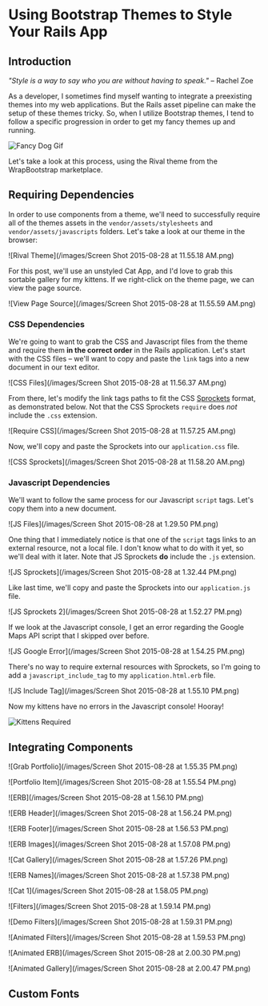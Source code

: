 # Using Bootstrap Themes to Style Your Rails App

## Introduction

_"Style is a way to say who you are without having to speak."_
– Rachel Zoe

As a developer, I sometimes find myself wanting to integrate a preexisting themes into my web applications. But the Rails asset pipeline can make the setup of these themes tricky. So, when I utilize Bootstrap themes, I tend to follow a specific progression in order to get my fancy themes up and running.

![Fancy Dog Gif](https://media.giphy.com/media/3bKZlDZjU0hR6/giphy.gif)

Let's take a look at this process, using the Rival theme from the WrapBootstrap marketplace.

## Requiring Dependencies

In order to use components from a theme, we'll need to successfully require all of the themes assets in the `vendor/assets/stylesheets` and `vendor/assets/javascripts` folders. Let's take a look at our theme in the browser:

![Rival Theme](/images/Screen Shot 2015-08-28 at 11.55.18 AM.png)

For this post, we'll use an unstyled Cat App, and I'd love to grab this sortable gallery for my kittens. If we right-click on the theme page, we can view the page source.

![View Page Source](/images/Screen Shot 2015-08-28 at 11.55.59 AM.png)

### CSS Dependencies

We're going to want to grab the CSS and Javascript files from the theme and require them __in the correct order__ in the Rails application. Let's start with the CSS files – we'll want to copy and paste the `link` tags into a new document in our text editor.

![CSS Files](/images/Screen Shot 2015-08-28 at 11.56.37 AM.png)

From there, let's modify the link tags paths to fit the CSS [Sprockets](https://github.com/sstephenson/sprockets) format, as demonstrated below. Not that the CSS Sprockets `require` does _not_ include the `.css` extension.

![Require CSS](/images/Screen Shot 2015-08-28 at 11.57.25 AM.png)

Now, we'll copy and paste the Sprockets into our `application.css` file.

![CSS Sprockets](/images/Screen Shot 2015-08-28 at 11.58.20 AM.png)

### Javascript Dependencies

We'll want to follow the same process for our Javascript `script` tags. Let's copy them into a new document.

![JS Files](/images/Screen Shot 2015-08-28 at 1.29.50 PM.png)

One thing that I immediately notice is that one of the `script` tags links to an external resource, not a local file. I don't know what to do with it yet, so we'll deal with it later. Note that JS Sprockets __do__ include the `.js` extension.

![JS Sprockets](/images/Screen Shot 2015-08-28 at 1.32.44 PM.png)

Like last time, we'll copy and paste the Sprockets into our `application.js` file.

![JS Sprockets 2](/images/Screen Shot 2015-08-28 at 1.52.27 PM.png)

If we look at the Javascript console, I get an error regarding the Google Maps API script that I skipped over before.

![JS Google Error](/images/Screen Shot 2015-08-28 at 1.54.25 PM.png)

There's no way to require external resources with Sprockets, so I'm going to add a `javascript_include_tag` to my `application.html.erb` file.

![JS Include Tag](/images/Screen Shot 2015-08-28 at 1.55.10 PM.png)

Now my kittens have no errors in the Javascript console! Hooray!

![Kittens Required](https://media.giphy.com/media/SRO0ZwmImic0/giphy.gif)

## Integrating Components

![Grab Portfolio](/images/Screen Shot 2015-08-28 at 1.55.35 PM.png)

![Portfolio Item](/images/Screen Shot 2015-08-28 at 1.55.54 PM.png)

![ERB](/images/Screen Shot 2015-08-28 at 1.56.10 PM.png)

![ERB Header](/images/Screen Shot 2015-08-28 at 1.56.24 PM.png)

![ERB Footer](/images/Screen Shot 2015-08-28 at 1.56.53 PM.png)

![ERB Images](/images/Screen Shot 2015-08-28 at 1.57.08 PM.png)

![Cat Gallery](/images/Screen Shot 2015-08-28 at 1.57.26 PM.png)

![ERB Names](/images/Screen Shot 2015-08-28 at 1.57.38 PM.png)

![Cat 1](/images/Screen Shot 2015-08-28 at 1.58.05 PM.png)

![Filters](/images/Screen Shot 2015-08-28 at 1.59.14 PM.png)

![Demo Filters](/images/Screen Shot 2015-08-28 at 1.59.31 PM.png)

![Animated Filters](/images/Screen Shot 2015-08-28 at 1.59.53 PM.png)

![Animated ERB](/images/Screen Shot 2015-08-28 at 2.00.30 PM.png)

![Animated Gallery](/images/Screen Shot 2015-08-28 at 2.00.47 PM.png)

## Custom Fonts
